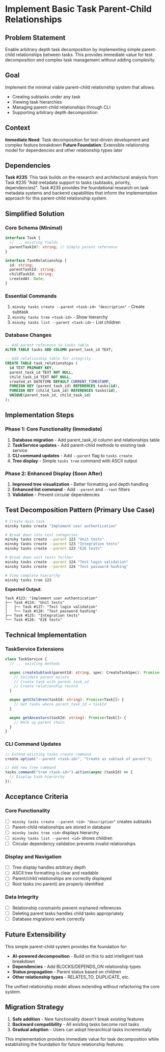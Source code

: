 # Implement Basic Task Parent-Child Relationships

## Problem Statement

Enable arbitrary depth task decomposition by implementing simple parent-child relationships between tasks. This provides immediate value for test decomposition and complex task management without adding complexity.

## Goal

Implement the minimal viable parent-child relationship system that allows:

- Creating subtasks under any task
- Viewing task hierarchies
- Managing parent-child relationships through CLI
- Supporting arbitrary depth decomposition

## Context

**Immediate Need**: Task decomposition for test-driven development and complex feature breakdown
**Future Foundation**: Extensible relationship model for dependencies and other relationship types later

## Dependencies

**Task #235**: This task builds on the research and architectural analysis from Task #235 "Add metadata support to tasks (subtasks, priority, dependencies)". Task #235 provides the foundational research on task metadata systems and backend capabilities that inform the implementation approach for this parent-child relationship system.

## Simplified Solution

### Core Schema (Minimal)

```typescript
interface Task {
  // ... existing fields
  parentTaskId?: string; // Simple parent reference
}

interface TaskRelationship {
  id: string;
  parentTaskId: string;
  childTaskId: string;
  createdAt: Date;
}
```

### Essential Commands

1. `minsky tasks create --parent <task-id> "description"` - Create subtask
2. `minsky tasks tree <task-id>` - Show hierarchy
3. `minsky tasks list --parent <task-id>` - List children

### Database Changes

```sql
-- Add parent reference to tasks table
ALTER TABLE tasks ADD COLUMN parent_task_id TEXT;

-- Add relationship table for integrity
CREATE TABLE task_relationships (
  id TEXT PRIMARY KEY,
  parent_task_id TEXT NOT NULL,
  child_task_id TEXT NOT NULL,
  created_at DATETIME DEFAULT CURRENT_TIMESTAMP,
  FOREIGN KEY (parent_task_id) REFERENCES tasks(id),
  FOREIGN KEY (child_task_id) REFERENCES tasks(id),
  UNIQUE(parent_task_id, child_task_id)
);
```

## Implementation Steps

### Phase 1: Core Functionality (Immediate)

1. **Database migration** - Add parent_task_id column and relationships table
2. **TaskService updates** - Add parent-child methods to existing task service
3. **CLI command updates** - Add `--parent` flag to `tasks create`
4. **Tree display** - Simple `tasks tree` command with ASCII output

### Phase 2: Enhanced Display (Soon After)

1. **Improved tree visualization** - Better formatting and depth handling
2. **Enhanced list command** - Add `--parent` and `--root` filters
3. **Validation** - Prevent circular dependencies

## Test Decomposition Pattern (Primary Use Case)

```bash
# Create main task
minsky tasks create "Implement user authentication"

# Break down into test categories
minsky tasks create --parent 123 "Unit tests"
minsky tasks create --parent 123 "Integration tests"
minsky tasks create --parent 123 "E2E tests"

# Break down unit tests further
minsky tasks create --parent 124 "Test login validation"
minsky tasks create --parent 124 "Test password hashing"

# View complete hierarchy
minsky tasks tree 123
```

**Expected Output**:

```
Task #123: "Implement user authentication"
├── Task #124: "Unit tests"
│   ├── Task #127: "Test login validation"
│   └── Task #128: "Test password hashing"
├── Task #125: "Integration tests"
└── Task #126: "E2E tests"
```

## Technical Implementation

### TaskService Extensions

```typescript
class TaskService {
  // ... existing methods

  async createSubtask(parentId: string, spec: CreateTaskSpec): Promise<Task> {
    // Validate parent exists
    // Create task with parent_task_id
    // Create relationship record
  }

  async getChildren(taskId: string): Promise<Task[]> {
    // Get tasks where parent_task_id = taskId
  }

  async getAncestors(taskId: string): Promise<Task[]> {
    // Walk up parent chain
  }
}
```

### CLI Command Updates

```typescript
// Extend existing tasks create command
create.option("--parent <task-id>", "Create as subtask of parent");

// Add new tree command
tasks.command("tree <task-id>").action(async (taskId) => {
  // Display task hierarchy
});
```

## Acceptance Criteria

### Core Functionality

- [ ] `minsky tasks create --parent <id> "description"` creates subtasks
- [ ] Parent-child relationships are stored in database
- [ ] `minsky tasks tree <id>` displays hierarchy
- [ ] `minsky tasks list --parent <id>` shows children
- [ ] Circular dependency validation prevents invalid relationships

### Display and Navigation

- [ ] Tree display handles arbitrary depth
- [ ] ASCII tree formatting is clear and readable
- [ ] Parent/child relationships are correctly displayed
- [ ] Root tasks (no parent) are properly identified

### Data Integrity

- [ ] Relationship constraints prevent orphaned references
- [ ] Deleting parent tasks handles child tasks appropriately
- [ ] Database migrations work correctly

## Future Extensibility

This simple parent-child system provides the foundation for:

- **AI-powered decomposition** - Build on this to add intelligent task breakdown
- **Dependencies** - Add BLOCKS/DEPENDS_ON relationship types
- **Status propagation** - Parent status based on children
- **Other relationship types** - RELATES_TO, DUPLICATE, etc.

The unified relationship model allows extending without refactoring the core system.

## Migration Strategy

1. **Safe addition** - New functionality doesn't break existing features
2. **Backward compatibility** - All existing tasks become root tasks
3. **Gradual adoption** - Users can adopt hierarchical tasks incrementally

This implementation provides immediate value for task decomposition while establishing the foundation for future relationship features.
